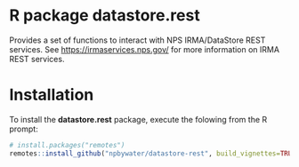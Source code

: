 # R package datastore.rest

Provides a set of functions to interact with NPS IRMA/DataStore REST
services. See https://irmaservices.nps.gov/ for more information on
IRMA REST services.

# Installation

To install the **datastore.rest** package, execute the folowing from the R prompt:

```r
# install.packages("remotes")
remotes::install_github("npbywater/datastore-rest", build_vignettes=TRUE)

```

